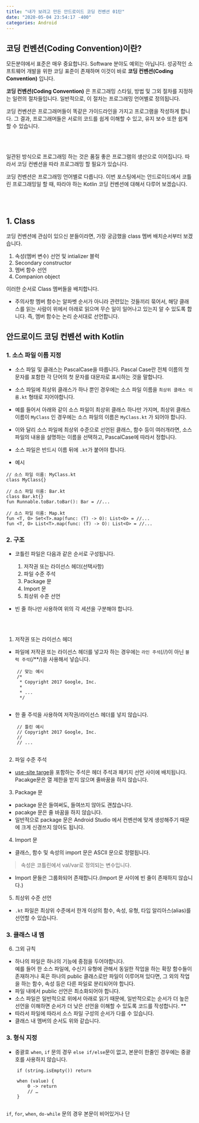 ```yaml
---
title: "내가 보려고 만든 안드로이드 코딩 컨벤션 01탄"
date: "2020-05-04 23:54:17 -400"
categories: Android
---
```


## 코딩 컨벤션(Coding Convention)이란?
모든분야에서 표준은 매우 중요합니다. Software 분야도 예외는 아닙니다. 성공적인 소프트웨어 개발을 위한 코딩 표준이 존재하며 이것이 바로 **코딩 컨벤션(Coding Convention)** 입니다.

**코딩 컨벤션(Coding Convention)** 은 프로그래밍 스타일, 방법 및 그외 절차를 지정하는 일련의 절차들입니다. 일반적으로, 이 절차는 프로그래밍 언어별로 정의됩니다. 

코딩 컨벤션은 프로그래머들이 똑같은 가이드라인을 가지고 프로그램을 작성하게 합니다. 그 결과, 프로그래머들은 서로의 코드를 쉽게 이해할 수 있고, 유지 보수 또한 쉽게 할 수 있습니다.  

<br/>
<br/>

일관된 방식으로 프로그래밍 하는 것은 품질 좋은 프로그램의 생산으로 이어집니다. 따라서 코딩 컨벤션을 따라 프로그래밍 할 필요가 있습니다.  

코딩 컨벤션은 프로그래밍 언어별로 다릅니다. 이번 포스팅에서는 안드로이드에서 코틀린 프로그래밍일 할 때, 따라야 하는 Kotlin 코딩 컨벤션에 대해서 다루어 보겠습니다.

<br/>
<br/>

## 1. Class
코딩 컨벤션에 관심이 있으신 분들이라면, 가장 궁금했을 class 멤버 배치순서부터 보겠습니다.
1. 속성(멤버 변수) 선언 및 intializer 블럭  
2. Secondary constructor
3. 멤버 함수 선언
4. Companion object

이러한 순서로 Class 멤버들을 배치합니다.  

- 주의사항
멤버 함수는 알파벳 순서가 아니라 관련있는 것들끼리 묶어서, 해당 클래스를 읽는 사람이 위에서 아래로 읽으며 무슨 일이 일어나고 있는지 알 수 있도록 합니다.
즉, 멤버 함수는 논리 순서대로 선언합니다.



## 안드로이드 코딩 컨벤션 with Kotlin
### 1. 소스 파일 이름 지정
- 소스 파일 및 클래스는 PascalCase을 따릅니다. Pascal Case란 전체 이름의 첫 문자를 포함한 각 단어의 첫 문자를 대문자로 표시하는 것을 말합니다.  

- 소스 파일에 최상위 클래스가 하나 뿐인 경우에는 소스 파일 이름을 `최상위 클래스 이름.kt` 형태로 지어야합니다.
- 예를 들어서 아래와 같이 소스 파일이 최상위 클래스 하나만 가지며, 최상위 클래스 이름이 `MyClass` 인 경우에는 소스 파일의 이름은 `MyClass.kt` 가 되어야 합니다.
- 이와 달리 소스 파일에 최상위 수준으로 선언된 클래스, 함수 등이 여러개라면, 소스 파일의 내용을 설명하는 이름을 선택하고, PascalCase에 따라서 정합니다. 
- 소스 파일은 반드시 이름 뒤에 `.kt`가 붙어야 합니다.
- 예시

```
// 소스 파일 이름: MyClass.kt
class MyClass{}
```
```
// 소스 파일 이름: Bar.kt
class Bar.kt{}
fun Runnable.toBar.toBar(): Bar = //...
```
```
// 소스 파일 이름: Map.kt
fun <T, O> Set<T>.map(func: (T) -> O): List<O> = //...
fun <T, O> List<T>.map(func: (T) -> O): List<O> = //...
```

### 2. 구조
- 코틀린 파일은 다음과 같은 순서로 구성됩니다.
  1. 저작권 또는 라이선스 헤더(선택사항)
  2. 파일 수준 주석
  3. Package 문
  4. Import 문
  5. 최상위 수준 선언

- 빈 줄 하나만 사용하여 위의 각 세션을 구분해야 합니다.

<br/>
<br/>
 
1. 저작권 또는 라이선스 헤더  

- 파일에 저작권 또는 라이선스 헤더를 넣고자 하는 경우에는 `라인 주석`(//)이 아닌 `블럭 주석`(/**/)을 사용해서 넣습니다.

```
    // 맞는 예시
    /*
     * Copyright 2017 Google, Inc.
     *
     * ...
     */
     
```
- 한 줄 주석을 사용하여 저작권/라이선스 헤더를 넣지 않습니다.

```
    // 틀린 예시
    // Copyright 2017 Google, Inc.
    //
    // ...
    
```

2. 파일 수준 주석
- [use-site targe](https://kotlinlang.org/docs/reference/annotations.html#annotation-use-site-targets)을 포함하는 주석은 헤더 주석과 패키지 선언 사이에 배치됩니다.
Pacakge문은 열 제한을 받지 않으며 줄바꿈을 하지 않습니다.

3. Package 문
- package 문은 들여써도, 들여쓰지 않아도 괜찮습니다.
- pacakge 문은 줄 바꿈을 하지 않습니다.
- 일반적으로 package 문은 Android Studio 에서 컨벤션에 맞게 생성해주기 때문에 크게 신경쓰지 않아도 됩니다.

4. Import 문
- 클래스, 함수 및 속성의 import 문은 ASCII 문으로 정렬됩니다.
> 속성은 코틀린에서 val/var로 정의되는 변수입니다.
- Import 문들은 그룹화되어 존재합니다.(Import 문 사이에 빈 줄이 존재하지 않습니다.)


5. 최상위 수준 선언
- `.kt` 파일은 최상위 수준에서 한개 이상의 함수, 속성, 유형, 타입 알리아스(alias)를 선언할 수 있습니다.

### 3. 클래스 내 멤
6. 그외 규칙
- 하나의 파일은 하나의 기능에 중점을 두어야합니다. <br/> 예를 들어 한 소스 파일에, 수신기 유형에 관해서 동일한 작업을 하는 확장 함수들이 존재하거나 혹은 하나의 public 클래스로만 파일이 이루어져 있다면, 그 외의 작업을 하는 함수, 속성 등은 다른 파일로 분리되어야 합니다.
- 파일 내에서 public 선언은 최소화되어야 합니다.
- 소스 파일은 일반적으로 위에서 아래로 읽기 때문에, 일반적으로는 순서가 더 높은 선언을 이해하면 순서가 더 낮은 선언을 이해할 수 있도록 코드를 작성합니다. **
- 따라서 파일에 따라서 소스 파일 구성의 순서가 다를 수 있습니다.
- 클래스 내 멤버의 순서도 위와 같습니다.

### 3. 형식 지정
- 중괄호
`when`, `if` 문의 경우 `else if/else`문이 없고, 본문이 한줄인 경우에는 중괄호를 사용하지 않습니다.
```
    if (string.isEmpty()) return

    when (value) {
        0 -> return
        // …
    }
    
```

`if`, `for`, `when`, `do-while` 문의 경우 본문이 비어있거나 단


